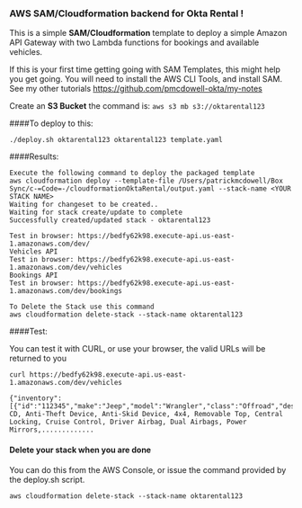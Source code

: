 ### AWS SAM/Cloudformation backend for Okta Rental !

This is a simple **SAM/Cloudformation** template to deploy a simple Amazon API Gateway with two
Lambda functions for bookings and available vehicles.

If this is your first time getting going with SAM Templates, this might help you get going.
You will need to install the AWS CLI Tools, and install SAM. See my other tutorials https://github.com/pmcdowell-okta/my-notes

Create an **S3 Bucket** the command is: `aws s3 mb s3://oktarental123`

####To deploy to this:

`./deploy.sh oktarental123 oktarental123 template.yaml`

####Results:
``` 
Execute the following command to deploy the packaged template
aws cloudformation deploy --template-file /Users/patrickmcdowell/Box Sync/c-=Code=-/cloudformationOktaRental/output.yaml --stack-name <YOUR STACK NAME>
Waiting for changeset to be created..
Waiting for stack create/update to complete
Successfully created/updated stack - oktarental123

Test in browser: https://bedfy62k98.execute-api.us-east-1.amazonaws.com/dev/
Vehicles API
Test in browser: https://bedfy62k98.execute-api.us-east-1.amazonaws.com/dev/vehicles
Bookings API
Test in browser: https://bedfy62k98.execute-api.us-east-1.amazonaws.com/dev/bookings

To Delete the Stack use this command
aws cloudformation delete-stack --stack-name oktarental123
```

####Test:

You can test it with CURL, or use your browser, the valid URLs will be returned to you

``` 
curl https://bedfy62k98.execute-api.us-east-1.amazonaws.com/dev/vehicles

{"inventory":[{"id":"112345","make":"Jeep","model":"Wrangler","class":"Offroad","desc":"Radio, CD, Anti-Theft Device, Anti-Skid Device, 4x4, Removable Top, Central Locking, Cruise Control, Driver Airbag, Dual Airbags, Power Mirrors,............. 
```

#### Delete your stack when you are done

You can do this from the AWS Console, or issue the command provided by the deploy.sh script.

`aws cloudformation delete-stack --stack-name oktarental123
`


